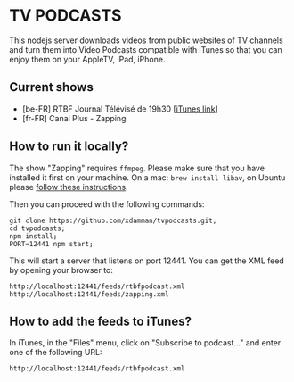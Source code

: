 # TV PODCASTS 

This nodejs server downloads videos from public websites of TV channels and turn them into Video Podcasts compatible with iTunes so that you can enjoy them on your AppleTV, iPad, iPhone.

## Current shows

- [be-FR] RTBF Journal Télévisé de 19h30 [[iTunes link](https://itunes.apple.com/us/podcast/journal-19h30-la-rtbf-video/id885999509)]
- [fr-FR] Canal Plus - Zapping

## How to run it locally?

The show "Zapping" requires `ffmpeg`. Please make sure that you have installed it first on your machine. On a mac: `brew install libav`, on Ubuntu please [follow these instructions](https://gist.github.com/xdamman/e4f713c8cd1a389a5917).

Then you can proceed with the following commands:
	
	git clone https://github.com/xdamman/tvpodcasts.git;
	cd tvpodcasts;
	npm install;
    PORT=12441 npm start;

This will start a server that listens on port 12441.
You can get the XML feed by opening your browser to:

    http://localhost:12441/feeds/rtbfpodcast.xml
    http://localhost:12441/feeds/zapping.xml

## How to add the feeds to iTunes?

In iTunes, in the "Files" menu, click on "Subscribe to podcast..." and enter one of the following URL:

    http://localhost:12441/feeds/rtbfpodcast.xml

